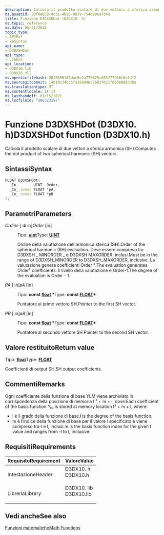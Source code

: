 ```yaml
---
description: Calcola il prodotto scalare di due vettori a sferica armonica (SH).
ms.assetid: 30f0e858-4c31-4b25-9979-754d996a7d48
title: Funzione D3DXSHDot (D3DX10. h)
ms.topic: reference
ms.date: 05/31/2018
topic_type:
- APIRef
- kbSyntax
api_name:
- D3DXSHDot
api_type:
- LibDef
api_location:
- D3DX10.lib
- D3DX10.dll
ms.openlocfilehash: 20f0896168dae0e2a779625c683777938c8e2df2
ms.sourcegitcommit: 14010c34b35fa268046c7683f021f86de08ddd0a
ms.translationtype: MT
ms.contentlocale: it-IT
ms.lasthandoff: 03/15/2021
ms.locfileid: "106323197"
---
```

# <a name="d3dxshdot-function-d3dx10h"></a><span data-ttu-id="b3fbd-103">Funzione D3DXSHDot (D3DX10. h)</span><span class="sxs-lookup"><span data-stu-id="b3fbd-103">D3DXSHDot function (D3DX10.h)</span></span>

<span data-ttu-id="b3fbd-104">Calcola il prodotto scalare di due vettori a sferica armonica (SH).</span><span class="sxs-lookup"><span data-stu-id="b3fbd-104">Computes the dot product of two spherical harmonic (SH) vectors.</span></span>

## <a name="syntax"></a><span data-ttu-id="b3fbd-105">Sintassi</span><span class="sxs-lookup"><span data-stu-id="b3fbd-105">Syntax</span></span>


```C++
FLOAT D3DXSHDot(
  _In_       UINT  Order,
  _In_ const FLOAT *pA,
  _In_ const FLOAT *pB
);
```



## <a name="parameters"></a><span data-ttu-id="b3fbd-106">Parametri</span><span class="sxs-lookup"><span data-stu-id="b3fbd-106">Parameters</span></span>

<dl> <dt>

<span data-ttu-id="b3fbd-107">*Ordine* \[ di in\]</span><span class="sxs-lookup"><span data-stu-id="b3fbd-107">*Order* \[in\]</span></span>
</dt> <dd>

<span data-ttu-id="b3fbd-108">Tipo: **[ **uint**](../winprog/windows-data-types.md)**</span><span class="sxs-lookup"><span data-stu-id="b3fbd-108">Type: **[**UINT**](../winprog/windows-data-types.md)**</span></span>

<span data-ttu-id="b3fbd-109">Ordine della valutazione dell'armonica sferica (SH).</span><span class="sxs-lookup"><span data-stu-id="b3fbd-109">Order of the spherical harmonic (SH) evaluation.</span></span> <span data-ttu-id="b3fbd-110">Deve essere compreso tra D3DXSH \_ MINORDER \_ e D3DXSH MAXORDER, inclusi.</span><span class="sxs-lookup"><span data-stu-id="b3fbd-110">Must be in the range of D3DXSH\_MINORDER to D3DXSH\_MAXORDER, inclusive.</span></span> <span data-ttu-id="b3fbd-111">La valutazione genera coefficienti Order ².</span><span class="sxs-lookup"><span data-stu-id="b3fbd-111">The evaluation generates Order² coefficients.</span></span> <span data-ttu-id="b3fbd-112">Il livello della valutazione è Order-1.</span><span class="sxs-lookup"><span data-stu-id="b3fbd-112">The degree of the evaluation is Order - 1.</span></span>

</dd> <dt>

<span data-ttu-id="b3fbd-113">*PA* \[ in\]</span><span class="sxs-lookup"><span data-stu-id="b3fbd-113">*pA* \[in\]</span></span>
</dt> <dd>

<span data-ttu-id="b3fbd-114">Tipo: **const [**float**](../winprog/windows-data-types.md) \***</span><span class="sxs-lookup"><span data-stu-id="b3fbd-114">Type: **const [**FLOAT**](../winprog/windows-data-types.md)\***</span></span>

<span data-ttu-id="b3fbd-115">Puntatore al primo vettore SH.</span><span class="sxs-lookup"><span data-stu-id="b3fbd-115">Pointer to the first SH vector.</span></span>

</dd> <dt>

<span data-ttu-id="b3fbd-116">*PB* \[ in\]</span><span class="sxs-lookup"><span data-stu-id="b3fbd-116">*pB* \[in\]</span></span>
</dt> <dd>

<span data-ttu-id="b3fbd-117">Tipo: **const [**float**](../winprog/windows-data-types.md) \***</span><span class="sxs-lookup"><span data-stu-id="b3fbd-117">Type: **const [**FLOAT**](../winprog/windows-data-types.md)\***</span></span>

<span data-ttu-id="b3fbd-118">Puntatore al secondo vettore SH.</span><span class="sxs-lookup"><span data-stu-id="b3fbd-118">Pointer to the second SH vector.</span></span>

</dd> </dl>

## <a name="return-value"></a><span data-ttu-id="b3fbd-119">Valore restituito</span><span class="sxs-lookup"><span data-stu-id="b3fbd-119">Return value</span></span>

<span data-ttu-id="b3fbd-120">Tipo: **[ **float**](../winprog/windows-data-types.md)**</span><span class="sxs-lookup"><span data-stu-id="b3fbd-120">Type: **[**FLOAT**](../winprog/windows-data-types.md)**</span></span>

<span data-ttu-id="b3fbd-121">Coefficienti di output SH.</span><span class="sxs-lookup"><span data-stu-id="b3fbd-121">SH output coefficients.</span></span>

## <a name="remarks"></a><span data-ttu-id="b3fbd-122">Commenti</span><span class="sxs-lookup"><span data-stu-id="b3fbd-122">Remarks</span></span>

<span data-ttu-id="b3fbd-123">Ogni coefficiente della funzione di base YLM viene archiviato in corrispondenza della posizione di memoria l ² + m + l, dove:</span><span class="sxs-lookup"><span data-stu-id="b3fbd-123">Each coefficient of the basis function Yₗₘ is stored at memory location l² + m + l, where:</span></span>

-   <span data-ttu-id="b3fbd-124">l è il grado della funzione di base.</span><span class="sxs-lookup"><span data-stu-id="b3fbd-124">l is the degree of the basis function.</span></span>
-   <span data-ttu-id="b3fbd-125">m è l'indice della funzione di base per il valore l specificato e viene compreso tra-l e l, inclusi.</span><span class="sxs-lookup"><span data-stu-id="b3fbd-125">m is the basis function index for the given l value and ranges from -l to l, inclusive.</span></span>

## <a name="requirements"></a><span data-ttu-id="b3fbd-126">Requisiti</span><span class="sxs-lookup"><span data-stu-id="b3fbd-126">Requirements</span></span>



| <span data-ttu-id="b3fbd-127">Requisito</span><span class="sxs-lookup"><span data-stu-id="b3fbd-127">Requirement</span></span> | <span data-ttu-id="b3fbd-128">Valore</span><span class="sxs-lookup"><span data-stu-id="b3fbd-128">Value</span></span> |
|--------------------|---------------------------------------------------------------------------------------|
| <span data-ttu-id="b3fbd-129">Intestazione</span><span class="sxs-lookup"><span data-stu-id="b3fbd-129">Header</span></span><br/>  | <dl> <span data-ttu-id="b3fbd-130"><dt>D3DX10. h</dt></span><span class="sxs-lookup"><span data-stu-id="b3fbd-130"><dt>D3DX10.h</dt></span></span> </dl>   |
| <span data-ttu-id="b3fbd-131">Libreria</span><span class="sxs-lookup"><span data-stu-id="b3fbd-131">Library</span></span><br/> | <dl> <span data-ttu-id="b3fbd-132"><dt>D3DX10. lib</dt></span><span class="sxs-lookup"><span data-stu-id="b3fbd-132"><dt>D3DX10.lib</dt></span></span> </dl> |



## <a name="see-also"></a><span data-ttu-id="b3fbd-133">Vedi anche</span><span class="sxs-lookup"><span data-stu-id="b3fbd-133">See also</span></span>

<dl> <dt>

[<span data-ttu-id="b3fbd-134">Funzioni matematiche</span><span class="sxs-lookup"><span data-stu-id="b3fbd-134">Math Functions</span></span>](d3d10-graphics-reference-d3dx10-functions-math.md)
</dt> </dl>

 

 
